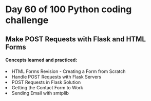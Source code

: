 <h1> Day 60 of 100 Python coding challenge </h1>
<h2>Make POST Requests with Flask and HTML Forms</h2>

<h4> Concepts learned and practiced: </h4>
<li>HTML Forms Revision - Creating a Form from Scratch
<li> Handle POST Requests with Flask Servers
<li>POST Requests in Flask Solution
<li>Getting the Contact Form to Work
<li>Sending Email with smtplib

